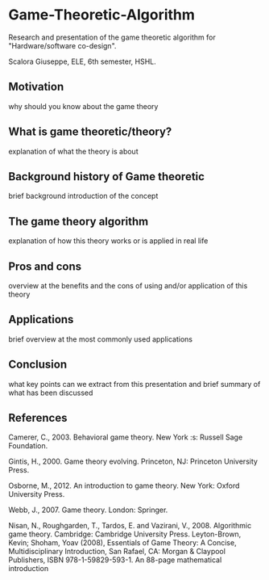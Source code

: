 # Game-Theoretic-Algorithm
 Research and presentation of the game theoretic algorithm for "Hardware/software co-design". 
 
 Scalora Giuseppe, ELE, 6th semester, HSHL.
 
## Motivation

why should you know about the game theory

## What is game theoretic/theory?

explanation of what the theory is about

## Background history of Game theoretic

brief background introduction of the concept

## The game theory algorithm

explanation of how this theory works or is applied in real life

## Pros and cons

overview at the benefits and the cons of using and/or application of this theory

## Applications

brief overview at the most commonly used applications

## Conclusion

what key points can we extract from this presentation and brief summary of what has been discussed

## References

Camerer, C., 2003. Behavioral game theory. New York :s: Russell Sage Foundation. 

Gintis, H., 2000. Game theory evolving. Princeton, NJ: Princeton University Press. 

Osborne, M., 2012. An introduction to game theory. New York: Oxford University Press. 

Webb, J., 2007. Game theory. London: Springer. 

Nisan, N., Roughgarden, T., Tardos, E. and Vazirani, V., 2008. Algorithmic game theory. Cambridge: Cambridge University Press. 
Leyton-Brown, Kevin; Shoham, Yoav (2008), Essentials of Game Theory: A Concise, Multidisciplinary Introduction, San Rafael, CA: Morgan & Claypool Publishers, ISBN 978-1-59829-593-1. An 88-page mathematical introduction


